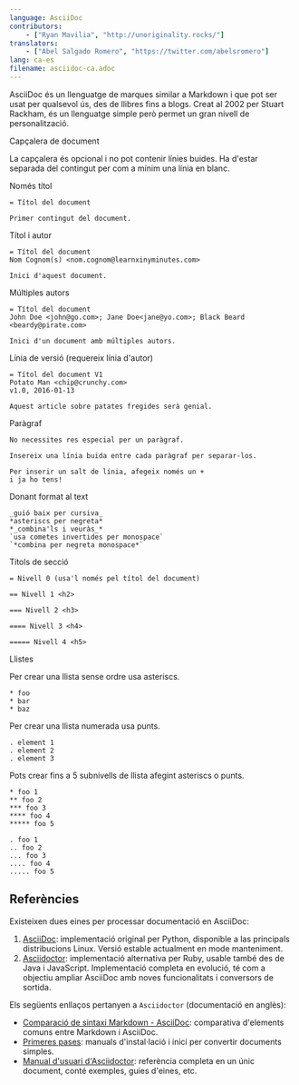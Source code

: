```yaml
---
language: AsciiDoc
contributors:
    - ["Ryan Mavilia", "http://unoriginality.rocks/"]
translators:
    - ["Abel Salgado Romero", "https://twitter.com/abelsromero"]
lang: ca-es
filename: asciidoc-ca.adoc
---
```


AsciiDoc és un llenguatge de marques similar a Markdown i que pot ser usat per qualsevol ús, des de llibres fins a blogs.
Creat al 2002 per Stuart Rackham, és un llenguatge simple però permet un gran nivell de personalització.

Capçalera de document

La capçalera és opcional i no pot contenir línies buides. Ha d'estar separada del contingut per com a mínim una línia en blanc.

Només títol

```
= Títol del document

Primer contingut del document.
```

Títol i autor

```
= Títol del document
Nom Cognom(s) <nom.cognom@learnxinyminutes.com>

Inici d'aquest document.
```

Múltiples autors

```
= Títol del document
John Doe <john@go.com>; Jane Doe<jane@yo.com>; Black Beard <beardy@pirate.com>

Inici d'un document amb múltiples autors.
```

Línia de versió (requereix línia d'autor)

```
= Títol del document V1
Potato Man <chip@crunchy.com>
v1.0, 2016-01-13

Aquest article sobre patates fregides serà genial.
```

Paràgraf

```
No necessites res especial per un paràgraf.

Insereix una línia buida entre cada paràgraf per separar-los.

Per inserir un salt de línia, afegeix només un +
i ja ho tens!
```

Donant format al text

```
_guió baix per cursiva_
*asteriscs per negreta*
*_combina'ls i veuràs_*
`usa cometes invertides per monospace`
`*combina per negreta monospace*`
```

Títols de secció

```
= Nivell 0 (usa'l només pel títol del document)

== Nivell 1 <h2>

=== Nivell 2 <h3>

==== Nivell 3 <h4>

===== Nivell 4 <h5>
```

Llistes

Per crear una llista sense ordre usa asteriscs.

```
* foo
* bar
* baz
```

Per crear una llista numerada usa punts.

```
. element 1
. element 2
. element 3
```

Pots crear fins a 5 subnivells de llista afegint asteriscs o punts.

```
* foo 1
** foo 2
*** foo 3
**** foo 4
***** foo 5

. foo 1
.. foo 2
... foo 3
.... foo 4
..... foo 5
```

## Referències

Existeixen dues eines per processar documentació en AsciiDoc:

1. [AsciiDoc](http://asciidoc.org/): implementació original per Python, disponible a las principals distribucions Linux. Versió estable actualment en mode manteniment.
2. [Asciidoctor](http://asciidoctor.org/): implementació alternativa per Ruby, usable també des de Java i JavaScript. Implementació completa en evolució, té com a objectiu ampliar AsciiDoc amb noves funcionalitats i conversors de sortida.

Els següents enllaços pertanyen a `Asciidoctor` (documentació en anglès):

* [Comparació de sintaxi Markdown - AsciiDoc](http://asciidoctor.org/docs/user-manual/#comparison-by-example): comparativa d'elements comuns entre Markdown i AsciiDoc.
* [Primeres pases](http://asciidoctor.org/docs/#get-started-with-asciidoctor): manuals d'instal·lació i inici per convertir documents simples.
* [Manual d'usuari d'Asciidoctor](http://asciidoctor.org/docs/user-manual/): referència completa en un únic document, conté exemples, guies d'eines, etc.
